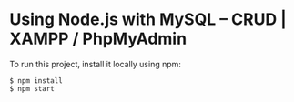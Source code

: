 # Using Node.js with MySQL – CRUD | XAMPP / PhpMyAdmin


To run this project, install it locally using npm:

```
$ npm install
$ npm start
```

